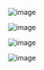![image](https://github.com/NguyenQuocKhoi/KTTKPM_Tuan1/assets/98084575/50800b37-7e36-4eaf-82a4-1de0488d8ea5)

![image](https://github.com/NguyenQuocKhoi/KTTKPM_Tuan1/assets/98084575/c609db10-bd62-46e4-89a6-d5def6e72418)

![image](https://github.com/NguyenQuocKhoi/KTTKPM_Tuan1/assets/98084575/5b24abec-3328-4118-892c-ffaa967f1040)

![image](https://github.com/NguyenQuocKhoi/KTTKPM_Tuan1/assets/98084575/1bb4db62-98c6-4455-99ff-40ab6fc64e70)

